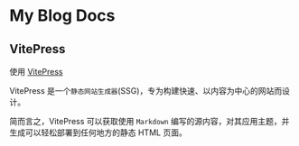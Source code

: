 # My Blog Docs

## VitePress

使用 [VitePress](https://vitepress.dev/)

VitePress 是一个`静态网站生成器`(SSG)，专为构建快速、以内容为中心的网站而设计。

简而言之，VitePress 可以获取使用 `Markdown` 编写的源内容，对其应用主题，并生成可以轻松部署到任何地方的静态 HTML 页面。

